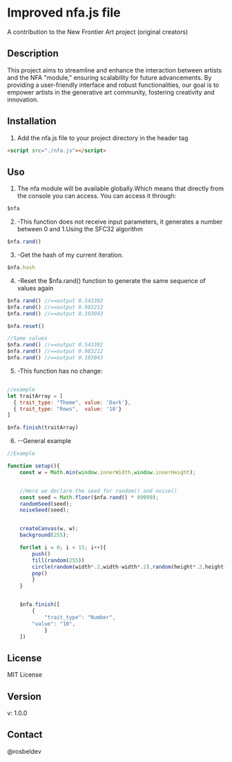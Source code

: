 # Improved nfa.js file

A contribution to the New Frontier Art project (original creators)

## Description

This project aims to streamline and enhance the interaction between artists and the NFA "module," ensuring scalability for future advancements. By providing a user-friendly interface and robust functionalities, our goal is to empower artists in the generative art community, fostering creativity and innovation.

## Installation

1. Add the nfa.js file to your project directory in the header tag

```html
<script src="./nfa.js"></script>
```

## Uso

1. The nfa module will be available globally.Which means that directly from the console you can access. 
You can access it through:
```javascript
$nfa
```

2. -This function does not receive input parameters, it generates a number between 0 and 1.Using the SFC32 algorithm
```javascript
$nfa.rand()
```

3. -Get the hash of my current iteration.
```javascript
$nfa.hash
```

4. -Reset the $nfa.rand() function to generate the same sequence of values again
```javascript
$nfa.rand() //==output 0.543392
$nfa.rand() //==output 0.983212
$nfa.rand() //==output 0.193043

$nfa.reset()

//Same values
$nfa.rand() //==output 0.543392
$nfa.rand() //==output 0.983212
$nfa.rand() //==output 0.193043

```

5. -This function has no change:

```javascript

//example
let traitArray = [
  { trait_type: "Theme", value: 'Dark'},
  { trait_type: "Rows",  value: '10'}
]

$nfa.finish(traitArray)
```

6. --General example
```javascript
//Example 

function setup(){
    const w = Math.min(window.innerWidth,window.innerHeight);


    //Here we declare the seed for random() and noise()
    const seed = Math.floor($nfa.rand() * 99999);
    randomSeed(seed);
    noiseSeed(seed);


    createCanvas(w, w);
    background(255);

    for(let i = 0; i < 15; i++){
        push()
        fill(random(255))
        circle(random(width*.2,width-width*.2),random(height*.2,height-height*.2), w * random(0.06,0.2))
        pop()
        }
    }


    $nfa.finish([
        {
            "trait_type": "Number",
        "value": "10",
            }
    ])


```

## License

MIT License

## Version

v: 1.0.0

## Contact

@rosbeldev
